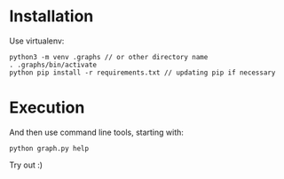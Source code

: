 # Installation

Use virtualenv:
~~~
python3 -m venv .graphs // or other directory name
. .graphs/bin/activate
python pip install -r requirements.txt // updating pip if necessary
~~~

# Execution

And then use command line tools, starting with:
~~~
python graph.py help
~~~

Try out :)
